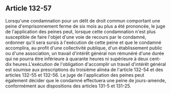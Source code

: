 Article 132-57
----
Lorsqu'une condamnation pour un délit de droit commun comportant une peine
d'emprisonnement ferme de six mois au plus a été prononcée, le juge de
l'application des peines peut, lorsque cette condamnation n'est plus susceptible
de faire l'objet d'une voie de recours par le condamné, ordonner qu'il sera
sursis à l'exécution de cette peine et que le condamné accomplira, au profit
d'une collectivité publique, d'un établissement public ou d'une association, un
travail d'intérêt général non rémunéré d'une durée qui ne pourra être inférieure
à quarante heures ni supérieure à deux cent-dix heures.L'exécution de
l'obligation d'accomplir un travail d'intérêt général est soumise aux
prescriptions du troisième alinéa de l'article 132-54 et des articles 132-55 et
132-56. Le juge de l'application des peines peut également décider que le
condamné effectuera une peine de jours-amende, conformément aux dispositions des
articles 131-5 et 131-25.
